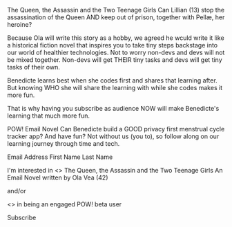 The Queen, the Assassin and the Two Teenage Girls
Can Lillian (13) stop the assassination of the Queen AND keep out of prison, together with Pellæ, her heroine?

Because Ola will write this story as a hobby, we agreed he wculd write it like a historical fiction novel that inspires you to take tiny steps backstage into our world of healthier technologies. Not to worry non-devs and devs will not be mixed together. Non-devs will get THEIR tiny tasks and devs will get tiny tasks of their own.

Benedicte learns best when she codes first and shares that learning after. But knowing WHO she will share the learning with while she codes makes it more fun.

That is why having you subscribe as audience NOW will make Benedicte's learning that much more fun.

POW! Email Novel
Can Benedicte build a GOOD privacy first menstrual cycle tracker app? And have fun? Not without us (you to), so follow along on our learning journey through time and tech.

Email Address
First Name
Last Name

I'm interested in
<>
The Queen, the Assassin and the Two Teenage Girls
An Email Novel written by Ola Vea (42)

and/or

<>
in being an engaged POW! beta user

Subscribe